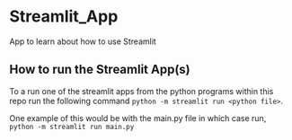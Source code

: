 # Streamlit_App
 App to learn about how to use Streamlit

## How to run the Streamlit App(s)

 To a run one of the streamlit apps from the python programs within this repo 
 run the following command `python -m streamlit run <python file>`.

 One example of this would be with the main.py file in which case run,
 `python -m streamlit run main.py`
